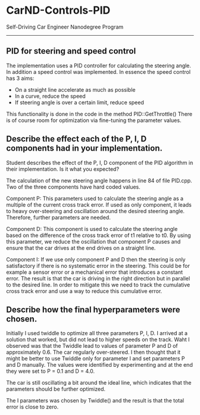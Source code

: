# CarND-Controls-PID
Self-Driving Car Engineer Nanodegree Program

---

## PID for steering and speed control

The implementation uses a PID controller for calculating the steering angle. In addition a speed control was implemented. In essence the speed control has 3 aims: 
* On a straight line accelerate as much as possible
* In a curve, reduce the speed
* If steering angle is over a certain limit, reduce speed

This functionality is done in the code in the method PID::GetThrottle()
There is of course room for optimization via fine-tuning the parameter values.


## Describe the effect each of the P, I, D components had in your implementation.

Student describes the effect of the P, I, D component of the PID algorithm in their implementation. Is it what you expected?

The calculation of the new steering angle happens in line 84 of file PID.cpp. Two of the three components have hard coded values. 

Component P: This parameters used to calculate the steering angle as a multiple of the current cross track error. If used as only component, it leads to heavy over-steering and oscillation around the desired steering angle. Therefore, further parameters are needed. 

Component D: This component is used to calculate the steering angle based on the difference of the cross track error of t1 relative to t0. By using this parameter, we reduce the oscillation that component P causes and ensure that the car drives at the end drives on a straight line. 

Component I: If we use only component P and D then the steering is only satisfactory if there is no systematic error in the steering. This could be for example a sensor error or a mechanical error that introduces a constant error. The result is that the car is driving in the right direction but in parallel to the desired line. In order to mitigate this we need to track the cumulative cross track error and use a way to reduce this cumulative error. 

## Describe how the final hyperparameters were chosen.

Initially I used twiddle to optimize all three parameters P, I,  D. I arrived at a solution that worked, but did not lead to higher speeds on the track. Waht I observed was that the Twiddle lead to values of parameter P and D of approximately 0.6. The car regularly over-steered. I then thought that it might be better to use Twiddle only for parameter I and set parameters P and D manually. The values were identified by experimenting and at the end they were set to P = 0.1 and D = 4.0. 

The car is still oscillating a bit around the ideal line, which indicates that the parameters should be further optimized.  

The I parameters was chosen by Twiddle() and the result is that the total error is close to zero. 



